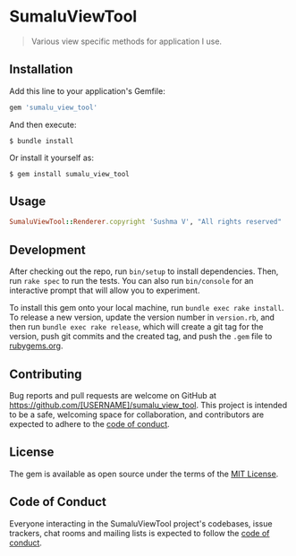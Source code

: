# SumaluViewTool

> Various view specific methods for application I use.

## Installation

Add this line to your application's Gemfile:

```ruby
gem 'sumalu_view_tool'
```

And then execute:

    $ bundle install

Or install it yourself as:

    $ gem install sumalu_view_tool

## Usage

```ruby
SumaluViewTool::Renderer.copyright 'Sushma V', "All rights reserved"
```

## Development

After checking out the repo, run `bin/setup` to install dependencies. Then, run `rake spec` to run the tests. You can also run `bin/console` for an interactive prompt that will allow you to experiment.

To install this gem onto your local machine, run `bundle exec rake install`. To release a new version, update the version number in `version.rb`, and then run `bundle exec rake release`, which will create a git tag for the version, push git commits and the created tag, and push the `.gem` file to [rubygems.org](https://rubygems.org).

## Contributing

Bug reports and pull requests are welcome on GitHub at https://github.com/[USERNAME]/sumalu_view_tool. This project is intended to be a safe, welcoming space for collaboration, and contributors are expected to adhere to the [code of conduct](https://github.com/[USERNAME]/sumalu_view_tool/blob/master/CODE_OF_CONDUCT.md).

## License

The gem is available as open source under the terms of the [MIT License](https://opensource.org/licenses/MIT).

## Code of Conduct

Everyone interacting in the SumaluViewTool project's codebases, issue trackers, chat rooms and mailing lists is expected to follow the [code of conduct](https://github.com/[USERNAME]/sumalu_view_tool/blob/master/CODE_OF_CONDUCT.md).
